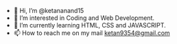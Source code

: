- 👋 Hi, I’m @ketananand15
- 👀 I’m interested in Coding and Web Development.
- 🌱 I’m currently learning HTML, CSS and JAVASCRIPT.
- 📫 How to reach me on my mail ketan9354@gmail.com

<!---
ketananand15/ketananand15 is a ✨ special ✨ repository because its `README.md` (this file) appears on your GitHub profile.
You can click the Preview link to take a look at your changes.
--->
